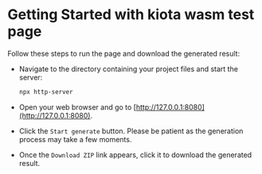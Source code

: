 # Getting Started with kiota wasm test page

Follow these steps to run the page and download the generated result:

- Navigate to the directory containing your project files and start the server:

    ```bash
    npx http-server
    ```
- Open your web browser and go to [http://127.0.0.1:8080](http://127.0.0.1:8080).

- Click the `Start generate` button. Please be patient as the generation process may take a few moments.

- Once the `Download ZIP` link appears, click it to download the generated result.


